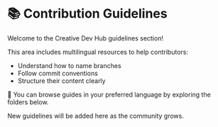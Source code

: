 ﻿# 📚 Contribution Guidelines

Welcome to the Creative Dev Hub guidelines section!

This area includes multilingual resources to help contributors:
- Understand how to name branches
- Follow commit conventions
- Structure their content clearly

📌 You can browse guides in your preferred language by exploring the folders below.

New guidelines will be added here as the community grows.
